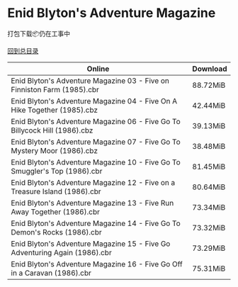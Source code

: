 # Enid Blyton's Adventure Magazine

打包下载📦仍在工事中

[回到总目录](/Catalogs.md)







Online | Download
--- | ---
Enid Blyton's Adventure Magazine 03 - Five on Finniston Farm (1985).cbr | 88.72MiB
Enid Blyton's Adventure Magazine 04 - Five On A Hike Together (1985).cbz | 42.44MiB
Enid Blyton's Adventure Magazine 06 - Five Go To Billycock Hill (1986).cbz | 39.13MiB
Enid Blyton's Adventure Magazine 07 - Five Go To Mystery Moor (1986).cbz | 38.48MiB
Enid Blyton's Adventure Magazine 10 - Five Go To Smuggler's Top (1986).cbr | 81.45MiB
Enid Blyton's Adventure Magazine 12 - Five on a Treasure Island (1986).cbr | 80.64MiB
Enid Blyton's Adventure Magazine 13 - Five Run Away Together (1986).cbr | 73.34MiB
Enid Blyton's Adventure Magazine 14 - Five Go To Demon's Rocks (1986).cbr | 73.32MiB
Enid Blyton's Adventure Magazine 15 - Five Go Adventuring Again (1986).cbr | 73.29MiB
Enid Blyton's Adventure Magazine 16 - Five Go Off in a Caravan (1986).cbr | 75.31MiB